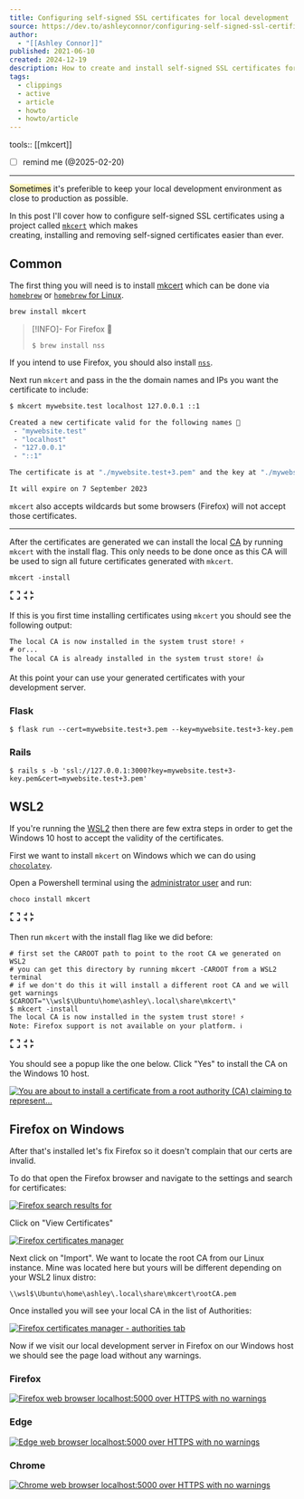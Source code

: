 ```yaml
---
title: Configuring self-signed SSL certificates for local development
source: https://dev.to/ashleyconnor/configuring-self-signed-ssl-certificates-for-local-development-35c5
author:
  - "[[Ashley Connor]]"
published: 2021-06-10
created: 2024-12-19
description: How to create and install self-signed SSL certificates for local development using mkcert. Tagged with webdev, tutorial, security.
tags:
  - clippings
  - active
  - article
  - howto
  - howto/article
---
```

tools:: [[mkcert]]
- [ ] remind me (@2025-02-20)
___

<mark style="background: #FFF3A3A6;">Sometimes</mark> it's preferible to keep your local development environment as close to production as possible.

In this post I'll cover how to configure self-signed SSL certificates using a project called [`mkcert`](https://github.com/FiloSottile/mkcert) which makes  
creating, installing and removing self-signed certificates easier than ever.

## Common

The first thing you will need is to install [mkcert](https://github.com/FiloSottile/mkcert) which can be done via [`homebrew`](https://brew.sh/) or [`homebrew` for Linux](https://docs.brew.sh/Homebrew-on-Linux).  
```bash
brew install mkcert
```

> [!INFO]- For Firefox 🦊
> ```
> $ brew install nss
> ```
If you intend to use Firefox, you should also install [`nss`](https://developer.mozilla.org/en-US/docs/Mozilla/Projects/NSS).  

Next run `mkcert` and pass in the the domain names and IPs you want the certificate to include:  
```bash
$ mkcert mywebsite.test localhost 127.0.0.1 ::1

Created a new certificate valid for the following names 📜
 - "mywebsite.test"
 - "localhost"
 - "127.0.0.1"
 - "::1"

The certificate is at "./mywebsite.test+3.pem" and the key at "./mywebsite.test+3-key.pem" ✅

It will expire on 7 September 2023
```

`mkcert` also accepts wildcards but some browsers (Firefox) will not accept those certificates.
___

After the certificates are generated we can install the local [CA](https://en.wikipedia.org/wiki/Certificate_authority) by running `mkcert` with the install flag. This only needs to be done once as this CA will be used to sign all future certificates generated with `mkcert`.  

```shell
mkcert -install
```

<svg xmlns="http://www.w3.org/2000/svg" width="20px" height="20px" viewBox="0 0 24 24" class="highlight-action crayons-icon highlight-action--fullscreen-on"><title>Enter fullscreen mode</title> <path d="M16 3h6v6h-2V5h-4V3zM2 3h6v2H4v4H2V3zm18 16v-4h2v6h-6v-2h4zM4 19h4v2H2v-6h2v4z"></path></svg> <svg xmlns="http://www.w3.org/2000/svg" width="20px" height="20px" viewBox="0 0 24 24" class="highlight-action crayons-icon highlight-action--fullscreen-off"><title>Exit fullscreen mode</title><path d="M18 7h4v2h-6V3h2v4zM8 9H2V7h4V3h2v6zm10 8v4h-2v-6h6v2h-4zM8 15v6H6v-4H2v-2h6z"></path></svg>

If this is you first time installing certificates using `mkcert` you should see the following output:  

```
The local CA is now installed in the system trust store! ⚡️
# or...
The local CA is already installed in the system trust store! 👍
```

At this point your can use your generated certificates with your development server.
### Flask

```
$ flask run --cert=mywebsite.test+3.pem --key=mywebsite.test+3-key.pem
```

### Rails

```
$ rails s -b 'ssl://127.0.0.1:3000?key=mywebsite.test+3-key.pem&cert=mywebsite.test+3.pem'
```

## WSL2

If you're running the [WSL2](https://docs.microsoft.com/en-us/windows/wsl/install-win10) then there are few extra steps in order to get the Windows 10 host to accept the validity of the certificates.

First we want to install `mkcert` on Windows which we can do using [`chocolatey`](https://chocolatey.org/).

Open a Powershell terminal using the [administrator user](https://adamtheautomator.com/wp-content/uploads/2020/11/FromSearch-1.png) and run:  

```
choco install mkcert
```

<svg xmlns="http://www.w3.org/2000/svg" width="20px" height="20px" viewBox="0 0 24 24" class="highlight-action crayons-icon highlight-action--fullscreen-on"><title>Enter fullscreen mode</title> <path d="M16 3h6v6h-2V5h-4V3zM2 3h6v2H4v4H2V3zm18 16v-4h2v6h-6v-2h4zM4 19h4v2H2v-6h2v4z"></path></svg> <svg xmlns="http://www.w3.org/2000/svg" width="20px" height="20px" viewBox="0 0 24 24" class="highlight-action crayons-icon highlight-action--fullscreen-off"><title>Exit fullscreen mode</title><path d="M18 7h4v2h-6V3h2v4zM8 9H2V7h4V3h2v6zm10 8v4h-2v-6h6v2h-4zM8 15v6H6v-4H2v-2h6z"></path></svg>

Then run `mkcert` with the install flag like we did before:  

```
# first set the CAROOT path to point to the root CA we generated on WSL2
# you can get this directory by running mkcert -CAROOT from a WSL2 terminal
# if we don't do this it will install a different root CA and we will get warnings
$CAROOT="\\wsl$\Ubuntu\home\ashley\.local\share\mkcert\"
$ mkcert -install
The local CA is now installed in the system trust store! ⚡️
Note: Firefox support is not available on your platform. ℹ️
```

<svg xmlns="http://www.w3.org/2000/svg" width="20px" height="20px" viewBox="0 0 24 24" class="highlight-action crayons-icon highlight-action--fullscreen-on"><title>Enter fullscreen mode</title> <path d="M16 3h6v6h-2V5h-4V3zM2 3h6v2H4v4H2V3zm18 16v-4h2v6h-6v-2h4zM4 19h4v2H2v-6h2v4z"></path></svg> <svg xmlns="http://www.w3.org/2000/svg" width="20px" height="20px" viewBox="0 0 24 24" class="highlight-action crayons-icon highlight-action--fullscreen-off"><title>Exit fullscreen mode</title><path d="M18 7h4v2h-6V3h2v4zM8 9H2V7h4V3h2v6zm10 8v4h-2v-6h6v2h-4zM8 15v6H6v-4H2v-2h6z"></path></svg>

You should see a popup like the one below. Click "Yes" to install the CA on the Windows 10 host.

[![You are about to install a certificate from a root authority (CA) claiming to represent...](https://media2.dev.to/dynamic/image/width=800%2Cheight=%2Cfit=scale-down%2Cgravity=auto%2Cformat=auto/https%3A%2F%2Fdev-to-uploads.s3.amazonaws.com%2Fuploads%2Farticles%2Fv2hz8zfah5yyada0315a.png)](https://media2.dev.to/dynamic/image/width=800%2Cheight=%2Cfit=scale-down%2Cgravity=auto%2Cformat=auto/https%3A%2F%2Fdev-to-uploads.s3.amazonaws.com%2Fuploads%2Farticles%2Fv2hz8zfah5yyada0315a.png)

## Firefox on Windows

After that's installed let's fix Firefox so it doesn't complain that our certs are invalid.

To do that open the Firefox browser and navigate to the settings and search for certificates:

[![Firefox search results for ](https://media2.dev.to/dynamic/image/width=800%2Cheight=%2Cfit=scale-down%2Cgravity=auto%2Cformat=auto/https%3A%2F%2Fdev-to-uploads.s3.amazonaws.com%2Fuploads%2Farticles%2F0xazor0f4x4le2ig307x.png)](https://media2.dev.to/dynamic/image/width=800%2Cheight=%2Cfit=scale-down%2Cgravity=auto%2Cformat=auto/https%3A%2F%2Fdev-to-uploads.s3.amazonaws.com%2Fuploads%2Farticles%2F0xazor0f4x4le2ig307x.png)

Click on "View Certificates"

[![Firefox certificates manager](https://media2.dev.to/dynamic/image/width=800%2Cheight=%2Cfit=scale-down%2Cgravity=auto%2Cformat=auto/https%3A%2F%2Fdev-to-uploads.s3.amazonaws.com%2Fuploads%2Farticles%2Fp0hlgkrdhfk80fyhsulu.png)](https://media2.dev.to/dynamic/image/width=800%2Cheight=%2Cfit=scale-down%2Cgravity=auto%2Cformat=auto/https%3A%2F%2Fdev-to-uploads.s3.amazonaws.com%2Fuploads%2Farticles%2Fp0hlgkrdhfk80fyhsulu.png)

Next click on "Import". We want to locate the root CA from our Linux instance. Mine was located here but yours will be different depending on your WSL2 linux distro:  

```
\\wsl$\Ubuntu\home\ashley\.local\share\mkcert\rootCA.pem
```

Once installed you will see your local CA in the list of Authorities:

[![Firefox certificates manager - authorities tab](https://media2.dev.to/dynamic/image/width=800%2Cheight=%2Cfit=scale-down%2Cgravity=auto%2Cformat=auto/https%3A%2F%2Fdev-to-uploads.s3.amazonaws.com%2Fuploads%2Farticles%2Fy6lct97yq808lzngm08k.png)](https://media2.dev.to/dynamic/image/width=800%2Cheight=%2Cfit=scale-down%2Cgravity=auto%2Cformat=auto/https%3A%2F%2Fdev-to-uploads.s3.amazonaws.com%2Fuploads%2Farticles%2Fy6lct97yq808lzngm08k.png)

Now if we visit our local development server in Firefox on our Windows host we should see the page load without any warnings.

### Firefox

[![Firefox web browser localhost:5000 over HTTPS with no warnings](https://media2.dev.to/dynamic/image/width=800%2Cheight=%2Cfit=scale-down%2Cgravity=auto%2Cformat=auto/https%3A%2F%2Fdev-to-uploads.s3.amazonaws.com%2Fuploads%2Farticles%2F3vm22ysnuuscbhw09o5m.png)](https://media2.dev.to/dynamic/image/width=800%2Cheight=%2Cfit=scale-down%2Cgravity=auto%2Cformat=auto/https%3A%2F%2Fdev-to-uploads.s3.amazonaws.com%2Fuploads%2Farticles%2F3vm22ysnuuscbhw09o5m.png)

### Edge

[![Edge web browser localhost:5000 over HTTPS with no warnings](https://media2.dev.to/dynamic/image/width=800%2Cheight=%2Cfit=scale-down%2Cgravity=auto%2Cformat=auto/https%3A%2F%2Fdev-to-uploads.s3.amazonaws.com%2Fuploads%2Farticles%2Fh599gtlytiui4abn615w.png)](https://media2.dev.to/dynamic/image/width=800%2Cheight=%2Cfit=scale-down%2Cgravity=auto%2Cformat=auto/https%3A%2F%2Fdev-to-uploads.s3.amazonaws.com%2Fuploads%2Farticles%2Fh599gtlytiui4abn615w.png)

### Chrome

[![Chrome web browser localhost:5000 over HTTPS with no warnings](https://media2.dev.to/dynamic/image/width=800%2Cheight=%2Cfit=scale-down%2Cgravity=auto%2Cformat=auto/https%3A%2F%2Fdev-to-uploads.s3.amazonaws.com%2Fuploads%2Farticles%2Fajt668c0qgm2sp4frsnn.png)](https://media2.dev.to/dynamic/image/width=800%2Cheight=%2Cfit=scale-down%2Cgravity=auto%2Cformat=auto/https%3A%2F%2Fdev-to-uploads.s3.amazonaws.com%2Fuploads%2Farticles%2Fajt668c0qgm2sp4frsnn.png)